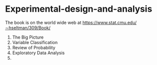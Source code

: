 # Experimental-design-and-analysis
The book is on the world wide web at
https://www.stat.cmu.edu/∼hseltman/309/Book/

1. The Big Picture
2. Variable Classification
3. Review of Probability
4. Exploratory Data Analysis
5. 

